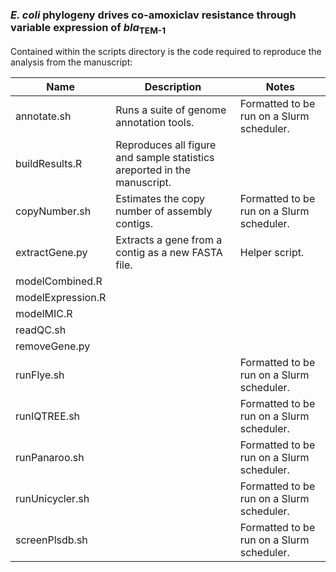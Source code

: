 ### *E. coli* phylogeny drives co-amoxiclav resistance through variable expression of *bla*<sub>TEM-1</sub>

Contained within the scripts directory is the code required to reproduce the analysis from the manuscript:

| Name       | Description | Notes |
|------------------|----------|----------|
| annotate.sh      | Runs a suite of genome annotation tools.         | Formatted to be run on a Slurm scheduler. |
| buildResults.R   | Reproduces all figure and sample statistics areported in the manuscript.         |          |
| copyNumber.sh    | Estimates the copy number of assembly contigs.        | Formatted to be run on a Slurm scheduler.         |
| extractGene.py   | Extracts a gene from a contig as a new FASTA file.         | Helper script.         | 
| modelCombined.R  |          |          |
| modelExpression.R|          |          |
| modelMIC.R       |          |          |
| readQC.sh        |          |          |
| removeGene.py    |          |          |
| runFlye.sh       |          | Formatted to be run on a Slurm scheduler.         |
| runIQTREE.sh     |          | Formatted to be run on a Slurm scheduler.         |
| runPanaroo.sh    |          | Formatted to be run on a Slurm scheduler.         |
| runUnicycler.sh  |          |  Formatted to be run on a Slurm scheduler.        |
| screenPlsdb.sh   |          |  Formatted to be run on a Slurm scheduler.        |
